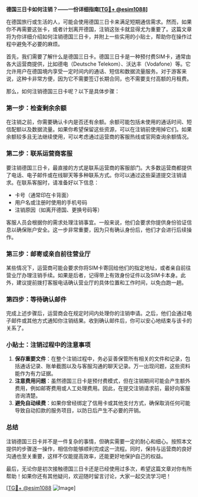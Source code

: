 **德国三日卡如何注销？——一份详细指南[[TG💪+ @esim1088](https://t.me/s/esim1088)]**

在德国旅行或生活的人，可能会使用德国三日卡来满足短期通信需求。然而，如果你不再需要这张卡，或者计划离开德国，注销这张卡就显得尤为重要了。这篇文章将为你详细介绍如何注销德国三日卡，并附上一些实用的小贴士，帮助你在操作过程中避免不必要的麻烦。

首先，我们需要了解什么是德国三日卡。德国三日卡是一种预付费SIM卡，通常由各大运营商提供，比如德电（Deutsche Telekom）、沃达丰（Vodafone）等。它允许用户在德国境内享受一定时间内的通话、短信和数据流量服务。对于游客来说，这种卡非常方便，因为它不需要签订长期合同，也不需要支付高额的月租费。

那么，如何注销德国三日卡呢？以下是具体步骤：

### **第一步：检查剩余余额**
在注销之前，你需要确认卡内是否还有余额。余额可能包括未使用的通话时间、短信配额以及数据流量。如果你希望保留这些资源，可以在注销前使用掉它们。如果余额较多且无法继续使用，可以考虑通过运营商的客服热线或官网查询余额情况。

### **第二步：联系运营商客服**
要注销德国三日卡，最直接的方式是联系运营商的客服部门。大多数运营商都提供了电话、电子邮件或在线聊天等多种联系方式。你可以通过这些渠道提交注销请求。在联系客服时，请准备好以下信息：
- 卡号（通常印在卡背面）
- 用户名或注册时使用的手机号码
- 注销原因（如离开德国、更换号码等）

客服人员会根据你的需求处理注销事宜。一般来说，他们会要求你提供身份验证信息以确保账户安全。这一步非常重要，因为只有确认身份后，他们才会进行后续操作。

### **第三步：邮寄或亲自前往营业厅**
某些情况下，运营商可能会要求你将SIM卡寄回给他们的指定地址，或者亲自前往营业厅办理注销手续。如果是后者，记得带上有效身份证件以及SIM卡本身。此外，建议提前拨打客服电话确认营业厅的具体位置和工作时间，以免白跑一趟。

### **第四步：等待确认邮件**
完成上述步骤后，运营商会在规定时间内处理你的注销申请。之后，他们会通过电子邮件或其他方式通知你注销结果。收到确认邮件后，你可以安心地结束与该卡的关系了。

### **小贴士：注销过程中的注意事项**
1. **保存重要文件**：在整个注销过程中，务必妥善保管所有相关的文件和记录，包括通话记录、账单截图以及与客服沟通的聊天记录。万一出现问题，这些资料能作为有力证据。
2. **注意费用问题**：虽然德国三日卡是预付费模式，但在注销期间可能会产生额外费用，例如邮寄费用或人工处理费用。因此，在提交注销请求前，最好向客服咨询清楚。
3. **避免自动续费**：如果你曾经绑定了信用卡或其他支付方式，确保取消任何可能导致自动扣款的服务项目，以防日后产生不必要的开销。

### **总结**
注销德国三日卡并不是一件复杂的事情，但确实需要一定的耐心和细心。按照本文提供的步骤逐一操作，相信你能够顺利完成这一流程。同时，保持与运营商的良好沟通也至关重要，这样不仅能提高效率，还能更好地保护自己的权益。

最后，无论你是初次接触德国三日卡还是已经使用过多次，希望这篇文章对你有所帮助！如果你还有其他疑问，欢迎随时留言讨论，大家一起交流学习吧！

[[TG💪+ @esim1088](https://t.me/s/esim1088) ![Image](https://i.postimg.cc/4NQfJmqS/Snipaste-2025-05-13-00-14-12.png)]